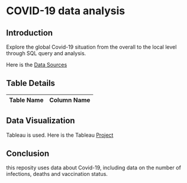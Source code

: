 # COVID-19 data analysis

## Introduction

Explore the global Covid-19 situation from the overall to the local level through SQL query and analysis.  

Here is the [Data Sources](https://ourworldindata.org/covid-cases)


## Table Details
|Table Name |Column Name|
|-----------|-----------|


## Data Visualization

Tableau is used. Here is the Tableau [Project](https://public.tableau.com/app/profile/qijia.huang/viz/CovidDashboardTutorial_17018002830420/1_1)

## Conclusion


this reposity uses data about Covid-19, including data on the number of infections, deaths and vaccination status. 









